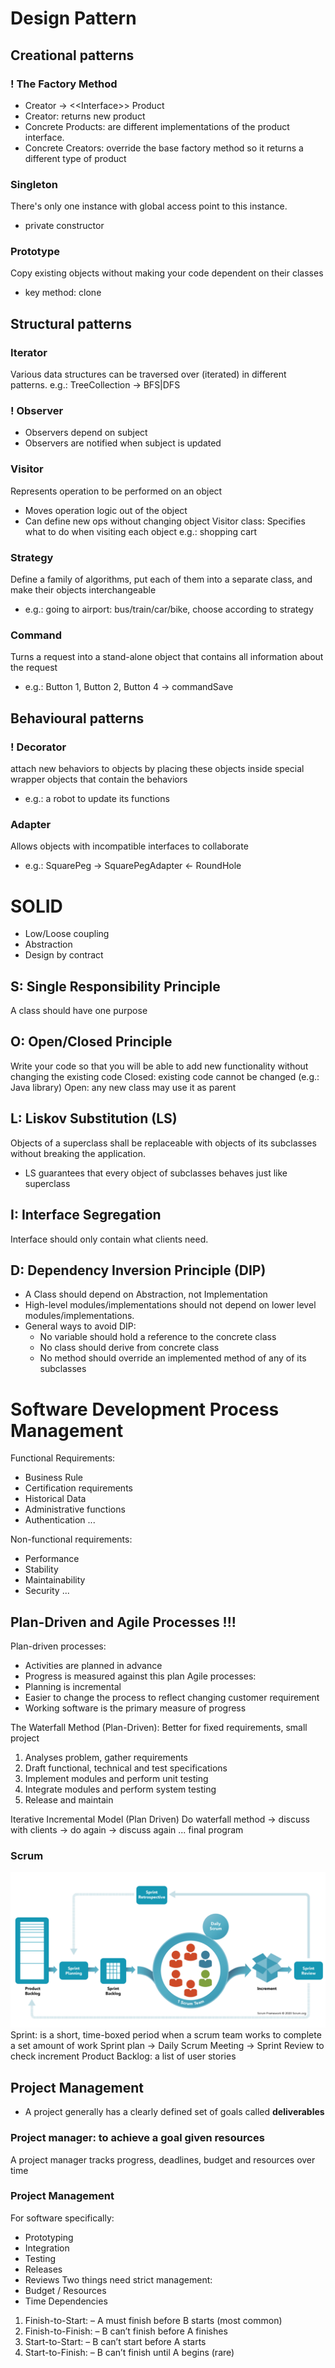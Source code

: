 # Design Pattern

## Creational patterns
### ! The Factory Method
+ Creator → <\<Interface>> Product
+ Creator: returns new product
+ Concrete Products: are different implementations of the product interface.
+ Concrete Creators: override the base factory 
method so it returns a different type of product
### Singleton
There's only one instance with global access point to this instance. 
+ private constructor
### Prototype
Copy existing objects without making your code dependent on their classes
+ key method: clone

## Structural patterns
### Iterator
Various data structures can be traversed over (iterated) in different patterns.
e.g.: TreeCollection -> BFS|DFS
### ! Observer
+ Observers depend on subject
+ Observers are notified when subject is updated
### Visitor
Represents operation to be performed on an object
- Moves operation logic out of the object
- Can define new ops without changing object
Visitor class: Specifies what to do when visiting each object
e.g.: shopping cart
### Strategy
Define a family of algorithms, put each of them into a separate class, and make their objects interchangeable
+ e.g.: going to airport: bus/train/car/bike, choose according to strategy
### Command
Turns a request into a stand-alone object that contains all information about the request
+ e.g.: Button 1, Button 2, Button 4 -> commandSave

## Behavioural patterns
### ! Decorator
attach new behaviors to objects by placing these objects inside special wrapper objects that contain the behaviors
+ e.g.: a robot to update its functions
### Adapter
Allows objects with incompatible interfaces to collaborate
+ e.g.: SquarePeg -> SquarePegAdapter <- RoundHole

# SOLID
- Low/Loose coupling
- Abstraction
- Design by contract

## S: Single Responsibility Principle
A class should have one purpose
## O: Open/Closed Principle
Write your code so that you will be able to add new functionality without changing the existing code
Closed: existing code cannot be changed (e.g.: Java library)
Open: any new class may use it as parent
## L: Liskov Substitution (LS)
Objects of a superclass shall be replaceable with objects of its subclasses without breaking the application.
+ LS guarantees that every object of subclasses behaves just 
like superclass
## I: Interface Segregation
Interface should only contain what clients need.
## D: Dependency Inversion Principle (DIP)
+ A Class should depend on Abstraction, not Implementation
+ High-level modules/implementations should not depend on lower level modules/implementations.
+ General ways to avoid DIP:
  + No variable should hold a reference to the concrete class
  + No class should derive from concrete class
  + No method should override an implemented method of any of its subclasses

# Software Development Process Management

Functional Requirements: 
+ Business Rule
+ Certification requirements
+ Historical Data
+ Administrative functions
+ Authentication
  ...

Non-functional requirements:
+ Performance
+ Stability
+ Maintainability
+ Security
  ...

## Plan-Driven and Agile Processes !!!
Plan-driven processes: 
- Activities are planned in advance 
- Progress is measured against this plan
Agile processes: 
- Planning is incremental 
- Easier to change the process to reflect changing customer requirement
- Working software is the primary measure of progress

The Waterfall Method (Plan-Driven): Better for fixed requirements, small project
1. Analyses problem, gather requirements 
2. Draft functional, technical and test 
specifications 
3. Implement modules and perform unit testing 
4. Integrate modules and perform system testing 
5. Release and maintain

Iterative Incremental Model (Plan Driven)
Do waterfall method -> discuss with clients -> do again -> discuss again ... final program

### Scrum
![Scrum](img/scrum.png)
Sprint: is a short, time-boxed period when a scrum team works to complete a set amount of work
Sprint plan -> Daily Scrum Meeting -> Sprint Review to check increment
Product Backlog: a list of user stories

## Project Management
+ A project generally has a clearly defined set of goals called **deliverables**

### Project manager: to achieve a goal given resources
A project manager tracks progress, deadlines, budget and resources over time

### Project Management
For software specifically:
- Prototyping
- Integration
- Testing
- Releases
- Reviews
Two things need strict management:
- Budget / Resources
- Time
Dependencies
1. Finish-to-Start:
– A must finish before B starts (most common)
2. Finish-to-Finish:
– B can’t finish before A finishes
3. Start-to-Start:
– B can’t start before A starts
4. Start-to-Finish:
– B can’t finish until A begins (rare)

